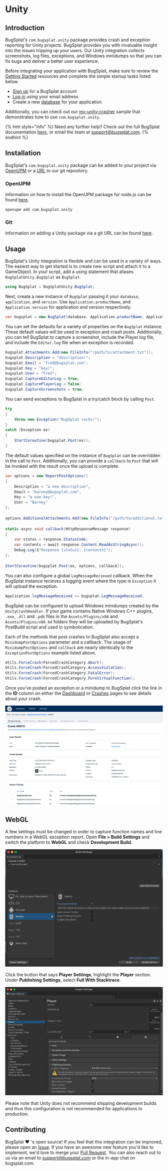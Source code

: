 # Unity

## Introduction

BugSplat's `com.bugsplat.unity` package provides crash and exception reporting for Unity projects. BugSplat provides you with invaluable insight into the issues tripping up your users. Our Unity integration collects screenshots, log files, exceptions, and Windows minidumps so that you can fix bugs and deliver a better user experience.

Before integrating your application with BugSplat, make sure to review the [Getting Started](../../) resources and complete the simple startup tasks listed below.

* [Sign up](https://app.bugsplat.com/v2/sign-up) for a BugSplat account
* [Log in](https://app.bugsplat.com/auth0/login) using your email address
* Create a new [database](https://app.bugsplat.com/v2/settings/company/databases) for your application

Additionally, you can check out our [my-unity-crasher](https://github.com/BugSplat-Git/my-unity-crasher) sample that demonstrates how to use `com.bugsplat.unity`.

{% hint style="info" %}
Need any further help? Check out the full BugSplat documentation [here](../../../../), or email the team at [support@bugsplat.com](mailto:support@bugsplat.com).
{% endhint %}

## Installation

BugSplat's `com.bugsplat.unity` package can be added to your project via [OpenUPM](https://github.com/BugSplat-Git/my-unity-crasher) or a [URL](https://github.com/BugSplat-Git/my-unity-crasher) to our git repository.

### OpenUPM

Information on how to install the OpenUPM package for node.js can be found [here](https://openupm.com).

```
openupm add com.bugsplat.unity
```

### Git

Information on adding a Unity package via a git URL can be found [here](https://docs.unity3d.com/Manual/upm-ui-giturl.html).

## Usage

BugSplat's Unity integration is flexible and can be used in a variety of ways. The easiest way to get started is to create new script and attach it to a GameObject. In your script, add a using statement that aliases `BugSplatUnity.BugSplat` as `BugSplat`.

```csharp
using BugSplat = BugSplatUnity.BugSplat;
```

Next, create a new instance of `BugSplat` passing it your `database`, `application`, and `version`. Use `Application.productName`, and `Application.version` for application and version respectively.

```csharp
var bugsplat = new BugSplat(database, Application.productName, Application.version);
```

You can set the defaults for a variety of properties on the `BugSplat` instance. These default values will be used in exception and crash posts. Additionally, you can tell BugSplat to capture a screenshot, include the Player.log file, and include the `Editor.log` file when an exception is recorded.

```csharp
bugsplat.Attachments.Add(new FileInfo("/path/to/attachment.txt"));
bugsplat.Description = "description!";
bugsplat.Email = "fred@bugsplat.com";
bugsplat.Key = "key!";
bugsplat.User = "Fred";
bugsplat.CaptureEditorLog = true;
bugsplat.CapturePlayerLog = false;
bugsplat.CaptureScreenshots = true;
```

You can send exceptions to BugSplat in a try/catch block by calling `Post`.

```csharp
try
{
    throw new Exception("BugSplat rocks!");
}
catch (Exception ex)
{
    StartCoroutine(bugsplat.Post(ex));
}
```

The default values specified on the instance of `BugSplat` can be overridden in the call to `Post`. Additionally, you can provide a `callback` to `Post` that will be invoked with the result once the upload is complete.

```csharp
var options = new ReportPostOptions()
{
    Description = "a new description",
    Email = "barney@bugsplat.com",
    Key = "a new key!",
    User = "Barney"
};

options.AdditionalAttachments.Add(new FileInfo("/path/to/additional.txt"));

static async void callback(HttpResponseMessage response)
{
    var status = response.StatusCode;
    var contents = await response.Content.ReadAsStringAsync();
    Debug.Log($"Response {status}: {contents}");
};

StartCoroutine(bugsplat.Post(ex, options, callback));
```

You can also configure a global `LogMessageRecieved` callback. When the BugSplat instance recieves a logging event where the type is `Exception` it will upload the exception.

```csharp
Application.logMessageReceived += bugsplat.LogMessageReceived;
```

BugSplat can be configured to upload Windows minidumps created by the `UnityCrashHandler`. If your game contains Native Windows C++ plugins, `.exe`, `.dll` and `.pdb` files in the `Assets/Plugins/x86` and `Assets/Plugins/x86_64` folders they will be uploaded by BugSplat's PostBuild script and used in symbolication.

Each of the methods that post crashes to BugSplat also accept a `MinidumpPostOptions` parameter and a callback. The usage of `MinidumpPostOptions` and `callback` are nearly identically to the `ExceptionPostOptions` example listed above.

```csharp
Utils.ForceCrash(ForcedCrashCategory.Abort);
Utils.ForceCrash(ForcedCrashCategory.AccessViolation);
Utils.ForceCrash(ForcedCrashCategory.FatalError);
Utils.ForceCrash(ForcedCrashCategory.PureVirtualFunction);
```

Once you've posted an exception or a minidump to BugSplat click the link in the **ID** column on either the [Dashboard](https://app.bugsplat.com/v2/dashboard) or [Crashes](https://app.bugsplat.com/v2/crashes) pages to see details about your crash.

![Unity crash reports](../../../../.gitbook/assets/unity-crash.png)

## WebGL

A few settings must be changed in order to capture function names and line numbers in a WebGL exception report. Open **File > Build Settings** and switch the platform to **WebGL** and check **Development Build.**

![Unity Build Settings Menu](../../../../.gitbook/assets/unity-build-settings.png)

Click the button that says **Player Settings**, highlight the **Player** section. Under **Publishing Settings**, select **Full With Stacktrace**.&#x20;

![Unity Player Publishing Settings](../../../../.gitbook/assets/unity-full-with-stack-trace.png)

Please note that Unity does not recommend shipping development builds and thus this configuration is not recommended for applications in production.

## Contributing

BugSplat ❤️ 's open source! If you feel that this integration can be improved, please open an [Issue](https://github.com/BugSplat-Git/bugsplat-unity/issues). If you have an awesome new feature you'd like to implement, we'd love to merge your [Pull Request](https://github.com/BugSplat-Git/bugsplat-unity/pulls). You can also reach out to us via an email to [support@bugsplat.com](mailto:support@bugsplat.com) or the in-app chat on bugsplat.com.
